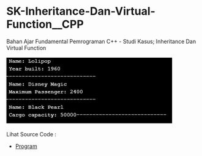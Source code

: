 # SK-Inheritance-Dan-Virtual-Function__CPP
Bahan Ajar Fundamental Pemrograman C++ - Studi Kasus; Inheritance Dan Virtual Function<br><br>
<img src="https://github.com/RizkyKhapidsyah/SK-Inheritance-Dan-Virtual-Function__CPP/blob/master/SK-Inheritance-Dan-Virtual-Function__CPP/Result/001.jpg"><br><br>
Lihat Source Code : <br>
- <a href="https://github.com/RizkyKhapidsyah/SK-Inheritance-Dan-Virtual-Function__CPP/blob/master/SK-Inheritance-Dan-Virtual-Function__CPP/Source.cpp">Program</a>
